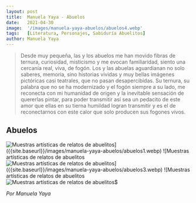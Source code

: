 ```yaml
---
layout: post
title:  Manuela Yaya - Abuelos
date:   2021-04-30
image:  '/images/manuela-yaya-abuelos/abuelos4.webp'
tags:   [Literatura, Personajes, Sabiduría Abuelitos]
author: Manuela Yaya
---
```

>Desde muy pequeña, las y los abuelos me han movido fibras de ternura, curiosidad, misticismo y me evocan familiaridad, siento una cercanía real, viva, de fogón. Los y las abuelas aguardianan no solo saberes, memoria, sino historias vividas y muy bellas imágenes pictóricas casi teatrales, que no pasan desapercibidas. Su ternura, su palabra que no se ha modernizado y el fogón siempre a su lado, me reconecta con mi humanidad de origen y la inevitable sensación de quererlas pintar, para poder transmitir así sea un pedacito de este amor que ellas en su tierna humildad logran transmitir y es el de reconectarnos con este calor que solo producen sus fogones vivos.

## Abuelos

![Muestras artísticas de relatos de abuelitos$]({{site.baseurl}}/images/manuela-yaya-abuelos/abuelos1.webp)
![Muestras artísticas de relatos de abuelitos$]({{site.baseurl}}/images/manuela-yaya-abuelos/abuelos2.webp)
![Muestras artísticas de relatos de abuelitos$]({{site.baseurl}}/images/manuela-yaya-abuelos/abuelos3.webp)
![Muestras artísticas de relatos de abuelitos$]({{site.baseurl}}/images/manuela-yaya-abuelos/abuelos4.webp)
![Muestras artísticas de relatos de abuelitos$]({{site.baseurl}}/images/manuela-yaya-abuelos/abuelos5.webp)

<cite>Por Manuela Yaya</cite>